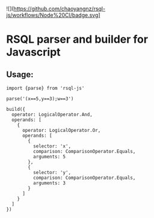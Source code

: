 ![](https://github.com/chaoyangnz/rsql-js/workflows/Node%20CI/badge.svg]

# RSQL parser and builder for Javascript

## Usage:

```
import {parse} from 'rsql-js'

parse('(x==5,y==3);w==3')

build({
  operator: LogicalOperator.And,
  operands: [
    {
      operator: LogicalOperator.Or,
      operands: [
        {
          selector: 'x',
          comparison: ComparisonOperator.Equals,
          arguments: 5
        },
        {
          selector: 'y',
          comparison: ComparisonOperator.Equals,
          arguments: 3
        }
      ]
    }
  ]
})

```
